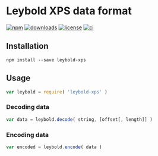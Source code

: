 # Leybold XPS data format

[![npm](https://flat.badgen.net/npm/v/leybold-xps)](https://npmjs.com/package/leybold-xps)
[![downloads](https://flat.badgen.net/npm/dm/leybold-xps)](https://npmjs.com/package/leybold-xps)
[![license](https://flat.badgen.net/npm/license/leybold-xps)](https://npmjs.com/package/leybold-xps)
[![ci](https://flat.badgen.net/travis/jhermsmeier/node-leybold-xps/master)](https://travis-ci.org/jhermsmeier/node-leybold-xps)

## Installation

```
npm install --save leybold-xps
```

## Usage

```js
var leybold = require( 'leybold-xps' )
```

### Decoding data

```js
var data = leybold.decode( string, [offset[, length]] )
```

### Encoding data

```js
var encoded = leybold.encode( data )
```
